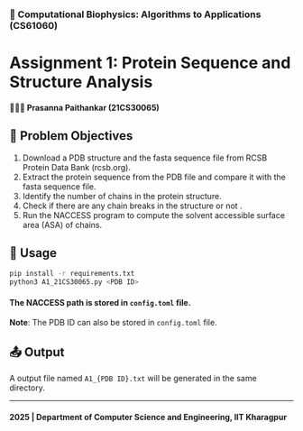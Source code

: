 ### 🧬 Computational Biophysics: Algorithms to Applications (CS61060)
# Assignment 1: Protein Sequence and Structure Analysis
#### 🧑🏻‍🔬 Prasanna Paithankar (21CS30065)

## 📝 Problem Objectives
1. Download a PDB structure and the fasta sequence file from RCSB Protein Data Bank (rcsb.org).
2. Extract the protein sequence from the PDB file and compare it with the fasta sequence file.
3. Identify the number of chains in the protein structure.
4. Check if there are any chain breaks in the structure or not .
5. Run the NACCESS program to compute the solvent accessible surface area (ASA) of chains.

## 🧪 Usage
```bash
pip install -r requirements.txt
python3 A1_21CS30065.py <PDB ID>
```

#### The **NACCESS path** is stored in `config.toml` file.

**Note**: The PDB ID can also be stored in `config.toml` file.

## 📤 Output
A output file named `A1_{PDB ID}.txt` will be generated in the same directory.

***
#### 2025 | Department of Computer Science and Engineering, IIT Kharagpur
